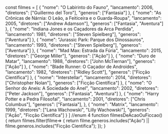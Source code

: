 const filmes = [
    {
      "nome": "O Labirinto do Fauno",
      "lancamento": 2006,
      "diretores": ["Guillermo del Toro"],
      "generos": ["Fantasia"]
    },
    {
      "nome": "As Crônicas de Nárnia: O Leão, a Feiticeira e o Guarda-Roupa",
      "lancamento": 2005,
      "diretores": ["Andrew Adamson"],
      "generos": ["Fantasia", "Aventura"]
    },
    {
      "nome": "Indiana Jones e os Caçadores da Arca Perdida",
      "lancamento": 1981,
      "diretores": ["Steven Spielberg"],
      "generos": ["Aventura"]
    },
    {
      "nome": "Jurassic Park: Parque dos Dinossauros",
      "lancamento": 1993,
      "diretores": ["Steven Spielberg"],
      "generos": ["Aventura"]
    },
    {
      "nome": "Mad Max: Estrada da Fúria",
      "lancamento": 2015,
      "diretores": ["George Miller"],
      "generos": ["Ação"]
    },
    {
      "nome": "Duro de Matar",
      "lancamento": 1988,
      "diretores": ["John McTiernan"],
      "generos": ["Ação"]
    },
    {
      "nome": "Blade Runner: O Caçador de Androides",
      "lancamento": 1982,
      "diretores": ["Ridley Scott"],
      "generos": ["Ficção Científica"]
    },
    {
      "nome": "Interstellar",
      "lancamento": 2014,
      "diretores": ["Christopher Nolan"],
      "generos": ["Ficção Científica"]
    },
    {
      "nome": "O Senhor do Aneis: A Sociedade do Anel",
      "lancamento": 2002,
      "diretores": ["Peter Jackson"],
      "generos": ["Fantasia", "Aventura"]
    },
    {
      "nome": "Harry Potter e a Pedra Filosofal",
      "lancamento": 2001,
      "diretores": ["Chris Columbus"],
      "generos": ["Fantasia"],
    },
    {
      "nome": "Matrix",
      "lancamento": 1999,
      "diretores": ["Lana Wachowski", "Lilly Wachowski"],
      "generos": ["Ação", "Ficção Científica"]
    }
  ]
//enum 4
function filmesDeAcaoOuFiccao() {
    return filmes.filter(filme=> {
        return filme.generos.includes("Ação") || filme.generos.includes("Ficção Cientifica");
    });
}
